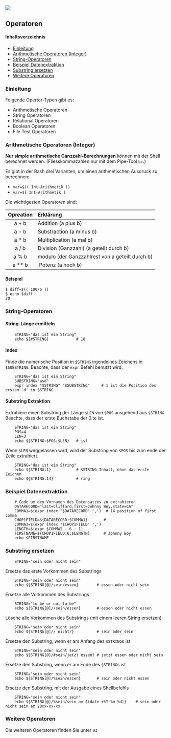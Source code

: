 <div class="jumbotron"><img class="icon" src="themen/img/terminal.png">
    <h2>Operatoren</h2>
</div>


#### Inhaltsverzeichnis

<!-- MarkdownTOC levels=3 -->

- [Einleitung](#einleitung)
- [Arithmetische Operatoren \(Integer\)](#arithmetische-operatoren-integer)
- [String-Operatoren](#string-operatoren)
- [Beispiel Datenextraktion](#beispiel-datenextraktion)
- [Substring ersetzen](#substring-ersetzen)
- [Weitere Operatoren](#weitere-operatoren)

<!-- /MarkdownTOC -->

<a id="einleitung"></a>
### Einleitung
Folgende Opertor-Typen gibt es:
* Arithmetische Operatoren 
* String Operatoren 
* Relational Operatoren 
* Boolean Operatoren
* File Test Operatoren 

<a id="arithmetische-operatoren-integer"></a>
### Arithmetische Operatoren (Integer)

**Nur simple arithmetische Ganzzahl-Berechnungen** können mit der Shell berechnet werden. (Fliesskommazahlen nur mit dem Pipe-Tool `bc`.)

Es gibt in der Bash drei Varianten, um einen arithmetischen Ausdruck zu berechnen:

- `var=$(( Int-Arithmetik ))` 
- `var=$[ Int-Arithmetik ]`  

Die wichtigesten Operatoren sind:

| Opreation | Erklärung |
|:-----:|:----- |
| a + b | Addition (a plus b) |
| a - b | Substraction (a minus b) |
| a * b | Multiplication (a mal b) |
| a / b | Division (Ganzzahl) (a geteilt durch b) |
| a % b | modulo (der Ganzzahlrest von a geteilt durch b) |
| a ** b | Potenz (a hoch b) |


#### Beispiel
```
$ diff=$(( 100/5 ))
$ echo $diff
20
```

<a id="string-operatoren"></a>
### String-Operatoren

#### String-Länge ermitteln
```
    STRING="das ist ein String"
    echo ${#STRING}            # 18

```
#### Index

Finde die numerische Position in `$STRING` irgendeines Zeichens in `$SUBSTRING`. Beachte, dass der `expr` Befehl benutzt wird.
```
    STRING="das ist ein String"
    SUBSTRING="asd"
    expr index "$STRING" "$SUBSTRING"     # 1 ist die Position des ersten 'd' in $STRING

```
#### Substring Extraktion

Extrahiere einen Substring der Länge `$LEN` von `$POS` ausgehend aus `$STRING`. Beachte, dass der erste Buchstabe der 0.te ist.
```
    STRING="das ist ein String"
    POS=4
    LEN=3
    echo ${STRING:$POS:$LEN}   # ist

```
Wenn `$LEN` weggelassen wird, wird der Substring von `$POS` bis zum ende der Zeile extrahiert.

```
    STRING="das ist ein String"
    echo ${STRING:1}           # $STRING Inhalt, ohne das erste Zeichen
    echo ${STRING:14}          # ring

```
<a id="beispiel-datenextraktion"></a>
### Beispiel Datenextraktion

```
    # Code um den Vornamen des Datensatzes zu extrahieren
    DATARECORD="last=Clifford,first=Johnny Boy,state=CA"
    COMMA1=$(expr index "$DATARECORD" ',')  # 14 position of first comma
    CHOP1FIELD=${DATARECORD:$COMMA1}       #
    COMMA2=$(expr index "$CHOP1FIELD" ',')
    LENGTH=$(expr $COMMA2 - 6 - 1)
    FIRSTNAME=${CHOP1FIELD:6:$LENGTH}      # Johnny Boy
    echo $FIRSTNAME
```
<a id="substring-ersetzen"></a>
### Substring ersetzen

```
    STRING="sein oder nicht sein"
```

Ersetze das erste Vorkommen des Substrings

```
    STRING="sein oder nicht sein"
    echo ${STRING[@]/sein/essen}        # essen oder nicht sein

```
Ersetze alle Vorkommen des Substrings

```
    STRING="to be or not to be"
    echo ${STRING[@]//sein/essen}       # essen oder nicht essen

```
Lösche alle Vorkommen des Substrings (mit einem leeren String ersetzen)

```
    STRING="sein oder nicht sein"
    echo ${STRING[@]// nicht/}          # sein oder sein

```
Ersetze den Substring, wenn er am Anfang des `$STRING`s ist

```
    STRING="sein oder nicht sein"
    echo ${STRING[@]/#sein/jetzt essen} # jetzt essen oder nicht sein
```
Ersetze den Substring, wenn er am Ende des `$STRING`s ist

```
    STRING="sein oder nicht sein"
    echo ${STRING[@]/%sein/essen}       # sein oder nicht essen
```
Ersetze den Substring, mit der Ausgabe eines Shellbefehls

```
    STRING="sein oder nicht sein"
    echo ${STRING[@]/%sein/sein am $(date +%Y-%m-%d)}    # sein oder nicht sein am 20xx-xx-xx

```

<a id="weitere-operatoren"></a>
### Weitere Operatoren
Die weiteren Operatoren finden Sie unter <code>03</code>
